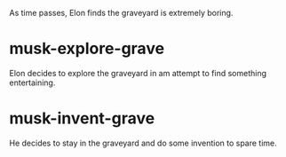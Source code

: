 As time passes, Elon finds the graveyard is extremely boring.

# musk-explore-grave
Elon decides to explore the graveyard in am attempt to find something entertaining.

# musk-invent-grave
He decides to stay in the graveyard and do some invention to spare time.
